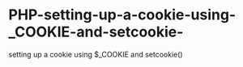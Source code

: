 # PHP-setting-up-a-cookie-using-_COOKIE-and-setcookie-


  setting up a cookie using $_COOKIE and setcookie()
